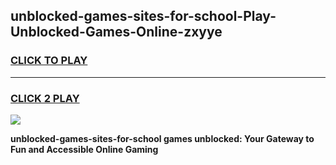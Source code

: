
## unblocked-games-sites-for-school-Play-Unblocked-Games-Online-zxyye
<h3>
<a href="https://premium76.site?title=unblocked-games-sites-for-school&ref=25A">CLICK TO PLAY</a></h3>
<hr>

<h3>
<a href="https://premium76.site?title=unblocked-games-sites-for-school&ref=25A">CLICK 2 PLAY</a>
  
</h3>

<a href="https://premium76.site?title=unblocked-games-sites-for-school&ref=25A"><img src="https://clearcache.store/games.png"></a>


**unblocked-games-sites-for-school games unblocked: Your Gateway to Fun and Accessible Online Gaming**
